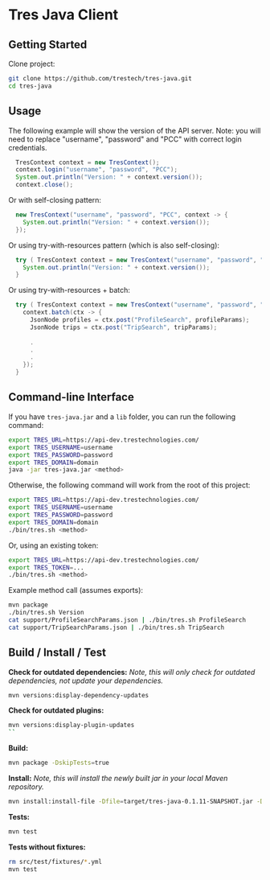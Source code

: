 # Tres Java Client

## Getting Started

Clone project:

```bash
git clone https://github.com/trestech/tres-java.git
cd tres-java
```

## Usage

The following example will show the version of the API server.  Note: you will need to replace "username", "password" and "PCC" with
correct login credentials.

```java
  TresContext context = new TresContext();
  context.login("username", "password", "PCC");
  System.out.println("Version: " + context.version());
  context.close();
```

Or with self-closing pattern:

```java
  new TresContext("username", "password", "PCC", context -> {
    System.out.println("Version: " + context.version());
  });
```

Or using try-with-resources pattern (which is also self-closing):

```java
  try ( TresContext context = new TresContext("username", "password", "PCC" ) ) {
    System.out.println("Version: " + context.version());
  }
```

Or using try-with-resources + batch:

```java
  try ( TresContext context = new TresContext("username", "password", "PCC" ) ) {
    context.batch(ctx -> {
      JsonNode profiles = ctx.post("ProfileSearch", profileParams);
      JsonNode trips = ctx.post("TripSearch", tripParams);
      
      .
      .
      .
    });
  }
```

## Command-line Interface

If you have `tres-java.jar` and a `lib` folder, you can run the following command:

```bash
export TRES_URL=https://api-dev.trestechnologies.com/
export TRES_USERNAME=username
export TRES_PASSWORD=password
export TRES_DOMAIN=domain
java -jar tres-java.jar <method>
```

Otherwise, the following command will work from the root of this project:

```bash
export TRES_URL=https://api-dev.trestechnologies.com/
export TRES_USERNAME=username
export TRES_PASSWORD=password
export TRES_DOMAIN=domain
./bin/tres.sh <method>
```

Or, using an existing token:

```bash
export TRES_URL=https://api-dev.trestechnologies.com/
export TRES_TOKEN=...
./bin/tres.sh <method>
````

Example method call (assumes exports):

```bash
mvn package
./bin/tres.sh Version
cat support/ProfileSearchParams.json | ./bin/tres.sh ProfileSearch
cat support/TripSearchParams.json | ./bin/tres.sh TripSearch
```

## Build / Install / Test

**Check for outdated dependencies:** *Note, this will only check for outdated dependencies, not update your dependencies.*

```bash
mvn versions:display-dependency-updates
```

**Check for outdated plugins:**

```bash
mvn versions:display-plugin-updates
``
```

**Build:**

```bash
mvn package -DskipTests=true
```

**Install:** *Note, this will install the newly built jar in your local Maven repository.*

```bash
mvn install:install-file -Dfile=target/tres-java-0.1.11-SNAPSHOT.jar -DgroupId=trestech -DartifactId=tres-java -Dversion=0.1.11-SNAPSHOT -Dpackaging=jar
```

**Tests:**

```bash
mvn test
```

**Tests without fixtures:**

```bash
rm src/test/fixtures/*.yml
mvn test
```

